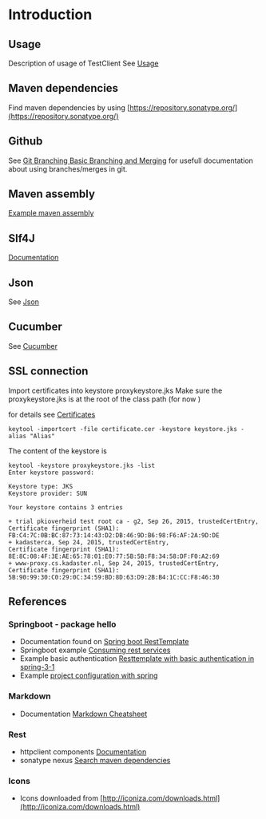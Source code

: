 # Introduction

## Usage
Description of usage of TestClient
See [Usage](Usage.md)
## Maven dependencies
Find maven dependencies by using [https://repository.sonatype.org/](https://repository.sonatype.org/)

## Github
See [Git Branching Basic Branching and Merging](https://git-scm.com/book/en/v2/Git-Branching-Basic-Branching-and-Merging)
for usefull documentation about using branches/merges in git.

## Maven assembly
[Example maven assembly](http://www.mkyong.com/maven/create-a-fat-jar-file-maven-assembly-plugin/)

## Slf4J
[Documentation](http://www.slf4j.org/manual.html)

## Json
See [Json](http://www.mkyong.com/java/how-to-enable-pretty-print-json-output-jackson/)

## Cucumber
See [Cucumber](Cucumber.md)

## SSL connection
Import certificates into keystore proxykeystore.jks
Make sure the proxykeystore.jks is at the root of the class path (for now )

for details see [Certificates](Certificates.md)
```
keytool -importcert -file certificate.cer -keystore keystore.jks -alias "Alias"
```
The content of the keystore is
```
keytool -keystore proxykeystore.jks -list
Enter keystore password:

Keystore type: JKS
Keystore provider: SUN

Your keystore contains 3 entries

+ trial pkioverheid test root ca - g2, Sep 26, 2015, trustedCertEntry,
Certificate fingerprint (SHA1): FB:C4:7C:0B:BC:87:73:14:43:D2:DB:46:9D:B6:98:F6:AF:2A:9D:DE
+ kadasterca, Sep 24, 2015, trustedCertEntry,
Certificate fingerprint (SHA1): 8E:8C:08:4F:3E:AE:65:78:01:E0:77:5B:5B:F8:34:58:DF:F0:A2:69
+ www-proxy.cs.kadaster.nl, Sep 24, 2015, trustedCertEntry,
Certificate fingerprint (SHA1): 5B:90:99:30:C0:29:0C:34:59:BD:8D:63:D9:2B:B4:1C:CC:F8:46:30

```


## References
### Springboot - package hello
+ Documentation found on [Spring boot RestTemplate](http://docs.spring.io/spring/docs/current/javadoc-api/index.html?org/springframework/web/client/RestTemplate.html)
+ Springboot example [Consuming rest services](https://spring.io/guides/gs/consuming-rest/)
+ Example basic authentication [Resttemplate with basic authentication in spring-3-1](http://www.baeldung.com/2012/04/16/how-to-use-resttemplate-with-basic-authentication-in-spring-3-1/)
+ Example [project configuration with spring](http://www.baeldung.com/2012/03/12/project-configuration-with-spring/)

### Markdown
+ Documentation [Markdown Cheatsheet](https://github.com/adam-p/markdown-here/wiki/Markdown-Cheatsheet)

### Rest
+ httpclient components [Documentation](https://hc.apache.org/)
+ sonatype nexus [Search maven dependencies](https://repository.sonatype.org/)

### Icons
+ Icons downloaded from [http://iconiza.com/downloads.html](http://iconiza.com/downloads.html)
